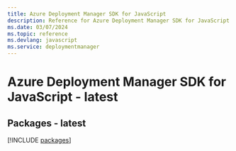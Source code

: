 ```yaml
---
title: Azure Deployment Manager SDK for JavaScript
description: Reference for Azure Deployment Manager SDK for JavaScript
ms.date: 03/07/2024
ms.topic: reference
ms.devlang: javascript
ms.service: deploymentmanager
---
```

# Azure Deployment Manager SDK for JavaScript - latest
## Packages - latest
[!INCLUDE [packages](deployment-manager-index.md)]